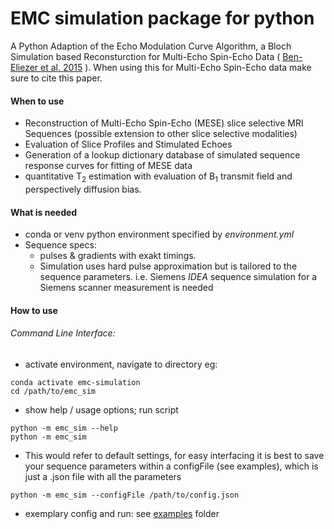 # EMC simulation package for python

A Python Adaption of the Echo Modulation Curve Algorithm, a Bloch Simulation based Reconsturction for Multi-Echo Spin-Echo Data (
[Ben-Eliezer et al. 2015](https://doi.org/10.1002/mrm.25156) ).
When using this for Multi-Echo Spin-Echo data make sure to cite this paper.

#### When to use
- Reconstruction of Multi-Echo Spin-Echo (MESE) slice selective MRI Sequences (possible extension to other slice selective modalities)
- Evaluation of Slice Profiles and Stimulated Echoes
- Generation of a lookup dictionary database of simulated sequence response curves for fitting of MESE data
- quantitative T<sub>2</sub> estimation with evaluation of B<sub>1</sub> transmit field and perspectively diffusion bias.

#### What is needed
- conda or venv python environment specified by *environment.yml*
- Sequence specs:
  - pulses & gradients with exakt timings.
  - Simulation uses hard pulse approximation but is tailored to the sequence parameters. i.e. Siemens *IDEA* sequence simulation for a Siemens scanner measurement is needed

#### How to use
###### Command Line Interface:

- activate environment, navigate to directory eg:

```
conda activate emc-simulation
cd /path/to/emc_sim
```

- show help / usage options; run script
```
python -m emc_sim --help
python -m emc_sim
```

- This would refer to default settings, for easy interfacing it is best to save your sequence parameters within a configFile (see examples), which is just a .json file with all the parameters
```
python -m emc_sim --configFile /path/to/config.json
```
- exemplary config and run: see [examples](./examples) folder

